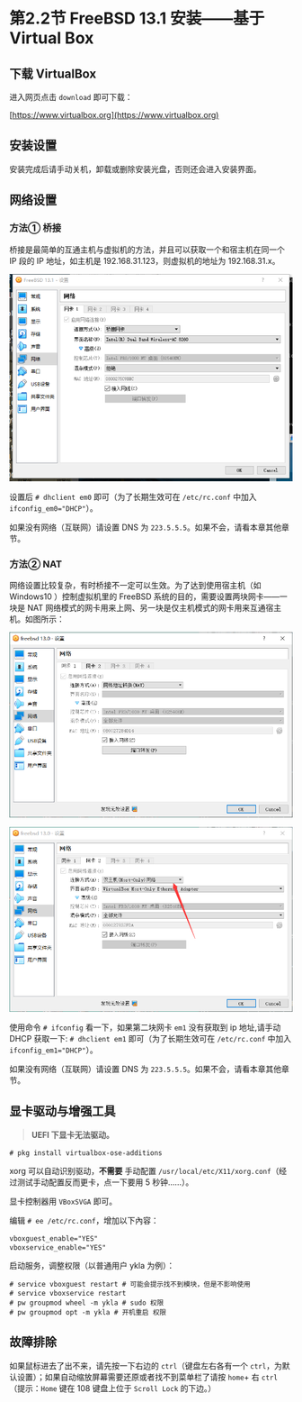 # 第2.2节 FreeBSD 13.1 安装——基于 Virtual Box

## 下载 VirtualBox

进入网页点击 `download` 即可下载：

[https://www.virtualbox.org](https://www.virtualbox.org)

## 安装设置

安装完成后请手动关机，卸载或删除安装光盘，否则还会进入安装界面。

## 网络设置

### 方法① 桥接

桥接是最简单的互通主机与虚拟机的方法，并且可以获取一个和宿主机在同一个 IP 段的 IP 地址，如主机是 192.168.31.123，则虚拟机的地址为 192.168.31.x。

![](../.gitbook/assets/VBbridge.png)

设置后 `# dhclient em0` 即可（为了长期生效可在 `/etc/rc.conf` 中加入 `ifconfig_em0="DHCP"`）。

如果没有网络（互联网）请设置 DNS 为 `223.5.5.5`。如果不会，请看本章其他章节。

### 方法② NAT

网络设置比较复杂，有时桥接不一定可以生效。为了达到使用宿主机（如 Windows10 ）控制虚拟机里的 FreeBSD 系统的目的，需要设置两块网卡——一块是 NAT 网络模式的网卡用来上网、另一块是仅主机模式的网卡用来互通宿主机。如图所示：

![](../.gitbook/assets/QQ图片20211231155133.png)

![](../.gitbook/assets/QQ图片20211231155139.png)

使用命令 `# ifconfig` 看一下，如果第二块网卡 `em1` 没有获取到 ip 地址,请手动 DHCP 获取一下: `# dhclient em1` 即可（为了长期生效可在 `/etc/rc.conf` 中加入 `ifconfig_em1="DHCP"`）。

如果没有网络（互联网）请设置 DNS 为 `223.5.5.5`。如果不会，请看本章其他章节。

## 显卡驱动与增强工具

> **UEFI 下显卡无法驱动。**

```
# pkg install virtualbox-ose-additions
```

xorg 可以自动识别驱动，**不需要** 手动配置 `/usr/local/etc/X11/xorg.conf`（经过测试手动配置反而更卡，点一下要用 5 秒钟……）。

显卡控制器用 `VBoxSVGA` 即可。

编辑 `# ee /etc/rc.conf`，增加以下內容：

```
vboxguest_enable="YES"
vboxservice_enable="YES"
```

启动服务，调整权限（以普通用户 ykla 为例）：

```
# service vboxguest restart # 可能会提示找不到模块，但是不影响使用
# service vboxservice restart
# pw groupmod wheel -m ykla # sudo 权限
# pw groupmod opt -m ykla # 开机重启 权限
```

## 故障排除

如果鼠标进去了出不来，请先按一下右边的 `ctrl`（键盘左右各有一个 `ctrl`，为默认设置）；如果自动缩放屏幕需要还原或者找不到菜单栏了请按 `home`+ 右 `ctrl`（提示：`Home` 键在 108 键盘上位于 `Scroll Lock` 的下边。）
